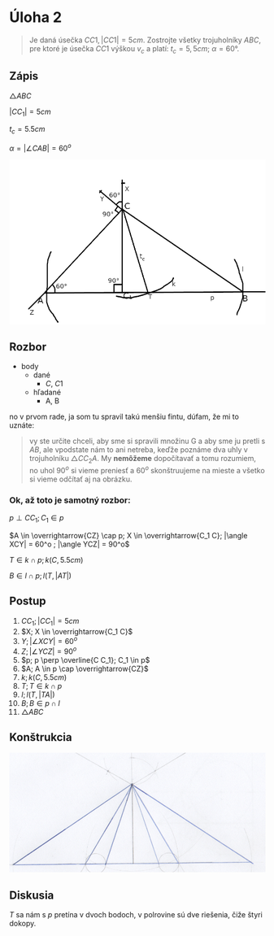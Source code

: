 # Úloha 2

> Je daná úsečka $CC1, |CC1| = 5 cm$. Zostrojte všetky trojuholníky $ABC$, pre ktoré je úsečka $CC1$ výškou  $v_c$ a platí:  $t_c = 5,5 cm$;  $\alpha = 60°$. 

## Zápis

$\triangle ABC$

$|C C_1| = 5cm$

$t_c = 5.5cm$

$\alpha = |\angle CAB| = 60^o$

![náčrt](2.png)

## Rozbor

 - body
   - dané
     - $C$, $C1$
   - hľadané
     - A, B

no v prvom rade, ja som tu spravil takú menšiu fintu, dúfam, že mi to uznáte:

> vy ste určite chceli, aby sme si spravili množinu G a aby sme ju pretli s $AB$, ale vpodstate nám to ani netreba, keďže poznáme dva uhly v trojuholníku $\triangle C C_2 A$. My **nemôžeme** dopočítavať a tomu rozumiem, no uhol $90^o$ si vieme preniesť a $60^o$ skonštruujeme na mieste a všetko si vieme odčítať aj na obrázku.

### Ok, až toto je samotný rozbor:

$p \perp C C_1; C_1 \in p$

$A \in \overrightarrow{CZ} \cap p; X \in \overrightarrow{C_1 C}; |\angle XCY| = 60^o ; |\angle YCZ| = 90^o$

$T \in k \cap p; k(C, 5.5 cm)$

$B \in l \cap p; l(T, |AT|)$

## Postup

1. $C C_1; |C C_1| = 5 cm$
2. $X; X \in \overrightarrow{C_1 C}$
3. $Y; |\angle XCY| = 60^o$
2. $Z; |\angle YCZ| = 90^o$
3. $p; p \perp \overline{C C_1}; C_1 \in p$
4. $A; A \in p \cap \overrightarrow{CZ}$
5. $k; k(C, 5.5cm)$
6. $T; T \in k \cap p$
7. $l; l(T, |TA|)$
8. $B; B \in p \cap l$
9. $\triangle ABC$

## Konštrukcia

![konštrukcia](3.png)

## Diskusia

$T$ sa nám s $p$ pretína v dvoch bodoch, v polrovine sú dve riešenia, čiže štyri dokopy.
